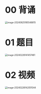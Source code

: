 # 00 背诵

<img src="https://cvp.oss-cn-shanghai.aliyuncs.com/202408251855032.png" alt="image-20240825185548815" style="zoom:50%;" />



# 01 题目

<img src="https://cvp.oss-cn-shanghai.aliyuncs.com/picgo/202402261414520.png" alt="image-20240226141457461" style="zoom:50%;" />



# 02 视频

<img src="https://cvp.oss-cn-shanghai.aliyuncs.com/picgo/202402261420107.png" alt="image-20240226142051044" style="zoom: 50%;" />